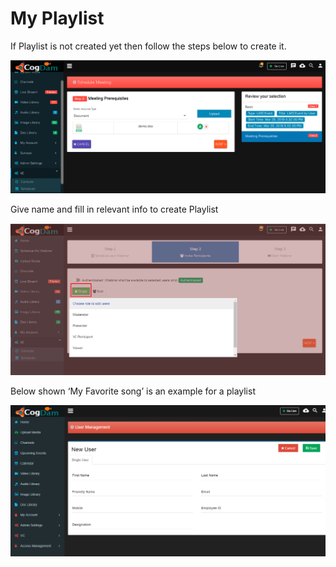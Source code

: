 # My Playlist

If Playlist is not created yet then follow the steps below to create it.

![](../.gitbook/assets/image%20%2866%29.png)

Give name and fill in relevant info to create Playlist

![](../.gitbook/assets/image%20%28137%29.png)

Below shown ‘My Favorite song’ is an example for a playlist

![](../.gitbook/assets/image%20%2818%29.png)

